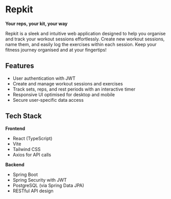 # Repkit

**Your reps, your kit, your way**

Repkit is a sleek and intuitive web application designed to help you organise and track your workout sessions effortlessly. Create new workout sessions, name them, and easily log the exercises within each session. Keep your fitness journey organised and at your fingertips!

## Features

- User authentication with JWT
- Create and manage workout sessions and exercises
- Track sets, reps, and rest periods with an interactive timer
- Responsive UI optimised for desktop and mobile
- Secure user-specific data access

## Tech Stack

**Frontend**
- React (TypeScript)
- Vite
- Tailwind CSS
- Axios for API calls

**Backend**
- Spring Boot
- Spring Security with JWT
- PostgreSQL (via Spring Data JPA)
- RESTful API design